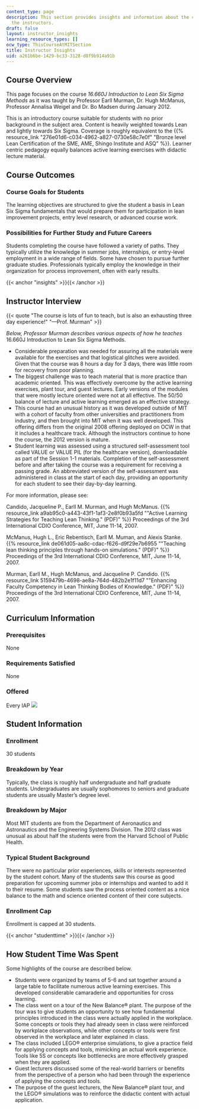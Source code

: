 ```yaml
---
content_type: page
description: This section provides insights and information about the course from
  the instructors.
draft: false
layout: instructor_insights
learning_resource_types: []
ocw_type: ThisCourseAtMITSection
title: Instructor Insights
uid: a261b6be-1429-bc33-3128-d8f9b914a91b
---
```

## Course Overview

This page focuses on the course _16.660J Introduction to Lean Six Sigma Methods_ as it was taught by Professor Earll Murman, Dr. Hugh McManus, Professor Annalisa Weigel and Dr. Bo Madsen during January 2012.

This is an introductory course suitable for students with no prior background in the subject area. Content is heavily weighted towards Lean and lightly towards Six Sigma. Coverage is roughly equivalent to the {{% resource_link "276e01d6-c034-4962-a827-0730e58c7e0f" "Bronze level Lean Certification of the SME, AME, Shingo Institute and ASQ" %}}. Learner centric pedagogy equally balances active learning exercises with didactic lecture material.

## Course Outcomes

### Course Goals for Students

The learning objectives are structured to give the student a basis in Lean Six Sigma fundamentals that would prepare them for participation in lean improvement projects, entry level research, or advanced course work.

### Possibilities for Further Study and Future Careers

Students completing the course have followed a variety of paths. They typically utilize the knowledge in summer jobs, internships, or entry-level employment in a wide range of fields. Some have chosen to pursue further graduate studies. Professionals typically employ the knowledge in their organization for process improvement, often with early results.

{{< anchor "insights" >}}{{< /anchor >}}

## Instructor Interview

{{< quote "The course is lots of fun to teach, but is also an exhausting three day experience!" "—Prof. Murman" >}}

_Below, Professor Murman describes various aspects of how he teaches_ 16.660J Introduction to Lean Six Sigma Methods.

- Considerable preparation was needed for assuring all the materials were available for the exercises and that logistical glitches were avoided. Given that the course was 8 hours a day for 3 days, there was little room for recovery from poor planning.
- The biggest challenge was to teach material that is more practice than academic oriented. This was effectively overcome by the active learning exercises, plant tour, and guest lectures. Early versions of the modules that were mostly lecture oriented were not at all effective. The 50/50 balance of lecture and active learning emerged as an effective strategy.
- This course had an unusual history as it was developed outside of MIT with a cohort of faculty from other universities and practitioners from industry, and then brought into MIT when it was well developed. This offering differs from the original 2008 offering deployed on OCW in that it includes a healthcare track. Although the instructors continue to hone the course, the 2012 version is mature.
- Student learning was assessed using a structured self-assessment tool called VALUE or VALUE PIL (for the healthcare version), downloadable as part of the Session 1-1 materials. Completion of the self-assessment before and after taking the course was a requirement for receiving a passing grade. An abbreviated version of the self-assessment was administered in class at the start of each day, providing an opportunity for each student to see their day-by-day learning.

For more information, please see:

Candido, Jacqueline P., Earll M. Murman, and Hugh McManus. {{% resource_link a9ab95c0-a443-43f1-1af3-2e8f0b93a5fd "\"Active Learning Strategies for Teaching Lean Thinking.\" (PDF)" %}} Proceedings of the 3rd International CDIO Conference, MIT, June 11-14, 2007.

McManus, Hugh L., Eric Rebentisch, Earll M. Muman, and Alexis Stanke. {{% resource_link de061d05-aa8c-cdac-f626-d9f29e7b6955 "\"Teaching lean thinking principles through hands-on simulations.\" (PDF)" %}} Proceedings of the 3rd International CDIO Conference, MIT, June 11-14, 2007.

Murman, Earll M., Hugh McManus, and Jacqueline P. Candido. {{% resource_link 5159479b-4698-ae8a-764d-482b2e1f11d7 "\"Enhancing Faculty Competency in Lean Thinking Bodies of Knowledge.\" (PDF)" %}} Proceedings of the 3rd International CDIO Conference, MIT, June 11-14, 2007.

## Curriculum Information

### Prerequisites

None

### Requirements Satisfied

None

### Offered

Every IAP ![](/images/educator/icon-question-iap.png)

## Student Information

### Enrollment

30 students 

### Breakdown by Year

Typically, the class is roughly half undergraduate and half graduate students. Undergraduates are usually sophomores to seniors and graduate students are usually Master’s degree level.

### Breakdown by Major

Most MIT students are from the Department of Aeronautics and Astronautics and the Engineering Systems Division. The 2012 class was unusual as about half the students were from the Harvard School of Public Health.

### Typical Student Background

There were no particular prior experiences, skills or interests represented by the student cohort. Many of the students saw this course as good preparation for upcoming summer jobs or internships and wanted to add it to their resume. Some students saw the process oriented content as a nice balance to the math and science oriented content of their core subjects.

### Enrollment Cap

Enrollment is capped at 30 students.

{{< anchor "studenttime" >}}{{< /anchor >}}

## How Student Time Was Spent

Some highlights of the course are described below.

- Students were organized by teams of 5-6 and sat together around a large table to facilitate numerous active learning exercises. This developed considerable camaraderie and opportunities for cross learning.
- The class went on a tour of the New Balance® plant. The purpose of the tour was to give students an opportunity to see how fundamental principles introduced in the class were actually applied in the workplace. Some concepts or tools they had already seen in class were reinforced by workplace observations, while other concepts or tools were first observed in the workplace and later explained in class.
- The class included LEGO® enterprise simulations, to give a practice field for applying concepts and tools, mimicking an actual work experience. Tools like 5S or concepts like bottlenecks are more effectively grasped when they are applied.
- Guest lecturers discussed some of the real-world barriers or benefits from the perspective of a person who had been through the experience of applying the concepts and tools.
- The purpose of the guest lecturers, the New Balance® plant tour, and the LEGO® simulations was to reinforce the didactic content with actual application.